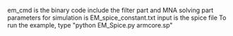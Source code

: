 em_cmd is the binary code include the filter part and MNA solving part
parameters for simulation is EM_spice_constant.txt
input is the spice file
To run the example, type "python EM_Spice.py armcore.sp"
